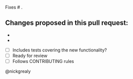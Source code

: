 Fixes # .

Changes proposed in this pull request:
-
-
-

- [ ] Includes tests covering the new functionality?
- [ ] Ready for review
- [ ] Follows CONTRIBUTING rules

@nickgrealy